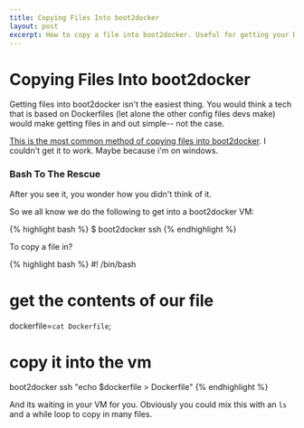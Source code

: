 ```yaml
---
title: Copying Files Into boot2docker
layout: post
excerpt: How to copy a file into boot2docker. Useful for getting your Dockerfiles into your boot2docker VM.
---
```


# Copying Files Into boot2docker

Getting files into boot2docker isn't the easiest thing. You would think a tech that is based on Dockerfiles (let alone the other config files devs make) would make getting files in and out simple-- not the case.

[This is the most common method of copying files into boot2docker](http://stackoverflow.com/questions/24196956/how-to-deploy-dockerfile-and-application-files-to-boot2docker). I couldn't get it to work. Maybe because i'm on windows.

### Bash To The Rescue

After you see it, you wonder how you didn't think of it.

So we all know we do the following to get into a boot2docker VM:

{% highlight bash %}
$ boot2docker ssh
{% endhighlight %}

To copy a file in?

{% highlight bash %}
#! /bin/bash

# get the contents of our file
dockerfile=`cat Dockerfile`;

# copy it into the vm
boot2docker ssh "echo $dockerfile > Dockerfile"
{% endhighlight %}

And its waiting in your VM for you. Obviously you could mix this with an `ls` and a while loop to copy in many files.